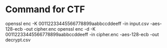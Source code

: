 # Command for CTF
openssl enc -K 00112233445566778899aabbccddeeff -in input.csv -aes-128-ecb -out cipher.enc
openssl enc -d -K 00112233445566778899aabbccddeeff -in cipher.enc -aes-128-ecb -out decrypt.csv

